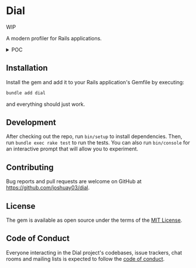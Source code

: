 # Dial

WIP

A modern profiler for Rails applications.

<details>
<summary>POC</summary>

![Demo 1](https://github.com/user-attachments/assets/904daaf5-3f18-4c94-a7e4-9418539a19f3)
![Demo 2](https://github.com/user-attachments/assets/eb6ed9f5-b258-42df-8901-222c7d969fdd)

</details>

## Installation

Install the gem and add it to your Rails application's Gemfile by executing:

```bash
bundle add dial
```

and everything should just work.

## Development

After checking out the repo, run `bin/setup` to install dependencies. Then, run `bundle exec rake test` to run the
tests. You can also run `bin/console` for an interactive prompt that will allow you to experiment.

## Contributing

Bug reports and pull requests are welcome on GitHub at https://github.com/joshuay03/dial.

## License

The gem is available as open source under the terms of the [MIT License](https://opensource.org/licenses/MIT).

## Code of Conduct

Everyone interacting in the Dial project's codebases, issue trackers, chat rooms and mailing lists is expected to follow
the [code of conduct](https://github.com/joshuay03/dial/blob/main/CODE_OF_CONDUCT.md).
